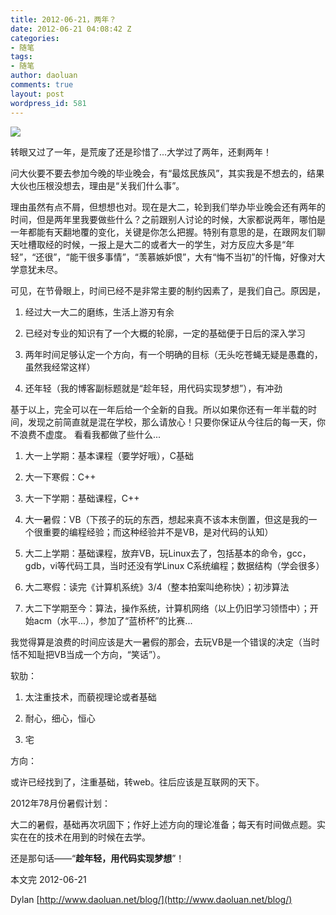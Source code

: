 ```yaml
---
title: 2012-06-21，两年？
date: 2012-06-21 04:08:42 Z
categories:
- 随笔
tags:
- 随笔
author: daoluan
comments: true
layout: post
wordpress_id: 581
---
```


![](http://t2.gstatic.com/images?q=tbn:ANd9GcQFSVzoQ4ypMJ8mWAhBoPxSS0gpKTgWkM_tjv6263rbOK91manItpjeV6n2dA)

转眼又过了一年，是荒废了还是珍惜了...大学过了两年，还剩两年！

问大伙要不要去参加今晚的毕业晚会，有“最炫民族风”，其实我是不想去的，结果大伙也压根没想去，理由是“关我们什么事”。

理由虽然有点不屑，但想想也对。现在是大二，轮到我们举办毕业晚会还有两年的时间，但是两年里我要做些什么？之前跟别人讨论的时候，大家都说两年，哪怕是一年都能有天翻地覆的变化，关键是你怎么把握。特别有意思的是，在跟网友们聊天吐槽取经的时候，一报上是大二的或者大一的学生，对方反应大多是“年轻”，“还很”，“能干很多事情”，“羡慕嫉妒恨”，大有“悔不当初”的忏悔，好像对大学意犹未尽。

可见，在节骨眼上，时间已经不是非常主要的制约因素了，是我们自己。原因是，



	
  1. 经过大一大二的磨练，生活上游刃有余

	
  2. 已经对专业的知识有了一个大概的轮廓，一定的基础便于日后的深入学习

	
  3. 两年时间足够认定一个方向，有一个明确的目标（无头吃苍蝇无疑是愚蠢的，虽然我经常这样）

	
  4. 还年轻（我的博客副标题就是“趁年轻，用代码实现梦想”），有冲劲




<!-- more -->


基于以上，完全可以在一年后给一个全新的自我。所以如果你还有一年半载的时间，发现之前简直就是混在学校，那么请放心！只要你保证从今往后的每一天，你不浪费不虚度。
看看我都做了些什么...



	
  1. 大一上学期：基本课程（要学好哦），C基础

	
  2. 大一下寒假：C++

	
  3. 大一下学期：基础课程，C++

	
  4. 大一暑假：VB（下孩子的玩的东西，想起来真不该本末倒置，但这是我的一个很重要的编程经验；而这种经验并不是VB，是对代码的认知）

	
  5. 大二上学期：基础课程，放弃VB，玩Linux去了，包括基本的命令，gcc，gdb，vi等代码工具，当时还没有学Linux C系统编程；数据结构（学会很多）

	
  6. 大二寒假：读完《计算机系统》3/4（整本拍案叫绝称快）；初涉算法

	
  7. 大二下学期至今：算法，操作系统，计算机网络（以上仍旧学习领悟中）；开始acm（水平...），参加了“蓝桥杯”的比赛...


我觉得算是浪费的时间应该是大一暑假的那会，去玩VB是一个错误的决定（当时恬不知耻把VB当成一个方向，“笑话”）。

软肋：

	
  1. 太注重技术，而藐视理论或者基础

	
  2. 耐心，细心，恒心

	
  3. 宅


方向：

或许已经找到了，注重基础，转web。往后应该是互联网的天下。

2012年78月份暑假计划：

大二的暑假，基础再次巩固下；作好上述方向的理论准备；每天有时间做点题。实实在在的技术在用到的时候在去学。

还是那句话——“**趁年轻，用代码实现梦想**”！

本文完 2012-06-21

Dylan [http://www.daoluan.net/blog/](http://www.daoluan.net/blog/)
